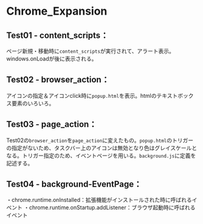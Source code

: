 # Chrome_Expansion

## Test01 - content_scripts：

ページ新規・移動時に`content_scripts`が実行されて、アラート表示。windows.onLoadが後に表示される。

## Test02 - browser_action：

アイコンの指定＆アイコンclick時に`popup.html`を表示。htmlのテキストボックス要素のいろいろ。

## Test03 - page_action：

Test02の`browser_action`を`page_action`に変えたもの。`popup.html`のトリガーの指定がないため、タスクバー上のアイコンは無効となり色はグレイスケールとなる。トリガー指定のため、イベントページを用いる。`background.js`に定義を記述する。

## Test04 - background-EventPage：

・chrome.runtime.onInstalled：拡張機能がインストールされた時に呼ばれるイベント
・chrome.runtime.onStartup.addListener：ブラウザ起動時に呼ばれるイベント
